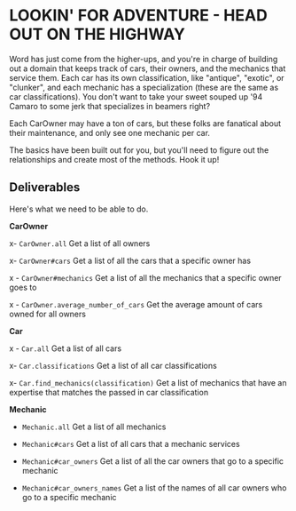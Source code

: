 # LOOKIN' FOR ADVENTURE - HEAD OUT ON THE HIGHWAY

Word has just come from the higher-ups, and you're in charge of building out a domain that keeps track of cars, their owners, and the mechanics that service them.  Each car has its own classification, like "antique", "exotic", or "clunker", and each mechanic has a specialization (these are the same as car classifications).  You don't want to take your sweet souped up '94 Camaro to some jerk that specializes in beamers right?

Each CarOwner may have a ton of cars, but these folks are fanatical about their maintenance, and only see one mechanic per car.

The basics have been built out for you, but you'll need to figure out the relationships and create most of the methods.  Hook it up!

## Deliverables

Here's what we need to be able to do.

**CarOwner**

  x- `CarOwner.all` Get a list of all owners

  x- `CarOwner#cars` Get a list of all the cars that a specific owner has

x  - `CarOwner#mechanics` Get a list of all the mechanics that a specific owner goes to

x  - `CarOwner.average_number_of_cars` Get the average amount of cars owned for all owners

**Car**

  x - `Car.all` Get a list of all cars

  x- `Car.classifications` Get a list of all car classifications

  x- `Car.find_mechanics(classification)` Get a list of mechanics that have an expertise that matches the passed in car classification

**Mechanic**

  - `Mechanic.all` Get a list of all mechanics

  - `Mechanic#cars` Get a list of all cars that a mechanic services

  - `Mechanic#car_owners` Get a list of all the car owners that go to a specific mechanic

  - `Mechanic#car_owners_names` Get a list of the names of all car owners who go to a specific mechanic
